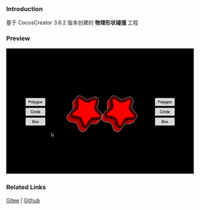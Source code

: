 ### Introduction

基于 CocosCreator 3.6.2 版本创建的 **物理形状碰撞** 工程

### Preview
![image](../../../gif/202211/2022112303.gif)

### Related Links
[Gitee](https://gitee.com/mirrors_cocos-creator/cocos-example-physics/tree/v3.x/2d/common/assets/cases) | [Github](https://github.com/cocos/cocos-example-physics/tree/v3.x/2d/common/assets/cases)